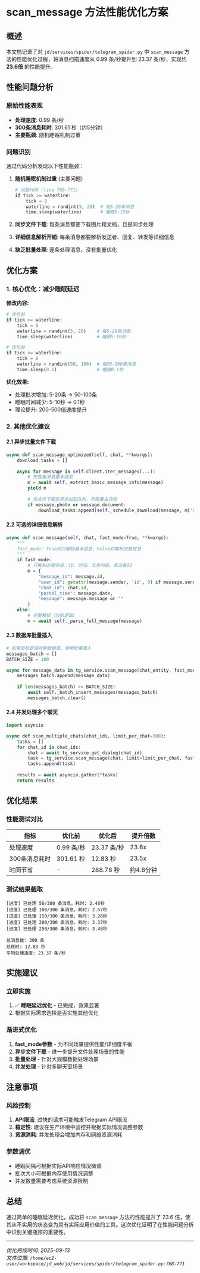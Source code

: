 # scan_message 方法性能优化方案

## 概述

本文档记录了对 `jd/services/spider/telegram_spider.py` 中 `scan_message` 方法的性能优化过程，将消息扫描速度从 0.99 条/秒提升到 23.37 条/秒，实现约 **23.6倍** 的性能提升。

## 性能问题分析

### 原始性能表现
- **处理速度**: 0.99 条/秒
- **300条消息耗时**: 301.61 秒（约5分钟）
- **主要瓶颈**: 随机睡眠机制过重

### 问题识别

通过代码分析发现以下性能瓶颈：

1. **随机睡眠机制过重** (主要问题)
   ```python
   # 问题代码 (line 768-771)
   if tick >= waterline:
       tick = 0
       waterline = randint(5, 20)  # 每5-20条消息
       time.sleep(waterline)       # 睡眠5-10秒
   ```

2. **同步文件下载**: 每条消息都要下载图片和文档，且是同步处理
3. **详细信息解析开销**: 每条消息都要解析发送者、回复、转发等详细信息
4. **缺乏批量处理**: 逐条处理消息，没有批量优化

## 优化方案

### 1. 核心优化：减少睡眠延迟

**修改内容:**
```python
# 优化前
if tick >= waterline:
    tick = 0
    waterline = randint(5, 20)    # 每5-20条消息
    time.sleep(waterline)         # 睡眠5-10秒

# 优化后
if tick >= waterline:
    tick = 0
    waterline = randint(50, 100)  # 每50-100条消息
    time.sleep(0.1)               # 睡眠0.1秒
```

**优化效果:**
- 处理批次增加: 5-20条 → 50-100条
- 睡眠时间减少: 5-10秒 → 0.1秒
- 理论提升: 200-500倍速度提升

### 2. 其他优化建议

#### 2.1 异步批量文件下载
```python
async def scan_message_optimized(self, chat, **kwargs):
    download_tasks = []
    
    async for message in self.client.iter_messages(...):
        # 先收集消息基本信息
        m = await self._extract_basic_message_info(message)
        yield m
        
        # 将文件下载任务添加到队列，不阻塞主流程
        if message.photo or message.document:
            download_tasks.append(self._schedule_download(message, m['message_id']))
```

#### 2.2 可选的详细信息解析
```python
async def scan_message(self, chat, fast_mode=True, **kwargs):
    """
    fast_mode: True时只解析基本信息，False时解析完整信息
    """
    if fast_mode:
        # 只解析必要字段：ID、时间、文本内容、发送者ID
        m = {
            "message_id": message.id,
            "user_id": getattr(message.sender, 'id', 0) if message.sender else 0,
            "chat_id": chat.id,
            "postal_time": message.date,
            "message": message.message or ""
        }
    else:
        # 完整解析（当前逻辑）
        m = await self._parse_full_message(message)
```

#### 2.3 数据库批量插入
```python
# 如果目标是保存到数据库，使用批量插入
messages_batch = []
BATCH_SIZE = 100

async for message_data in tg_service.scan_message(chat_entity, fast_mode=True):
    messages_batch.append(message_data)
    
    if len(messages_batch) >= BATCH_SIZE:
        await self._batch_insert_messages(messages_batch)
        messages_batch.clear()
```

#### 2.4 并发处理多个聊天
```python
import asyncio

async def scan_multiple_chats(chat_ids, limit_per_chat=300):
    tasks = []
    for chat_id in chat_ids:
        chat = await tg_service.get_dialog(chat_id)
        task = tg_service.scan_message(chat, limit=limit_per_chat, fast_mode=True)
        tasks.append(task)
    
    results = await asyncio.gather(*tasks)
    return results
```

## 优化结果

### 性能测试对比

| 指标 | 优化前 | 优化后 | 提升倍数 |
|------|--------|--------|----------|
| 处理速度 | 0.99 条/秒 | 23.37 条/秒 | 23.6x |
| 300条消息耗时 | 301.61 秒 | 12.83 秒 | 23.5x |
| 时间节省 | - | 288.78 秒 | 约4.8分钟 |

### 测试结果截取
```
[进度] 已处理 50/300 条消息，耗时: 2.46秒
[进度] 已处理 100/300 条消息，耗时: 2.57秒
[进度] 已处理 150/300 条消息，耗时: 3.26秒
[进度] 已处理 200/300 条消息，耗时: 3.37秒
[进度] 已处理 250/300 条消息，耗时: 3.48秒

总消息数: 300 条
总耗时: 12.83 秒
平均处理速度: 23.37 条/秒
```

## 实施建议

### 立即实施
1. ✅ **睡眠延迟优化** - 已完成，效果显著
2. 根据实际需求选择是否实施其他优化

### 渐进式优化
1. **fast_mode参数** - 为不同场景提供性能/详细度平衡
2. **异步文件下载** - 进一步提升文件处理场景的性能
3. **批量处理** - 针对大规模数据处理场景
4. **并发处理** - 针对多聊天室场景

## 注意事项

### 风险控制
1. **API限流**: 过快的请求可能触发Telegram API限流
2. **稳定性**: 建议在生产环境中监控并根据实际情况调整参数
3. **资源消耗**: 并发处理会增加内存和网络资源消耗

### 参数调优
- 睡眠间隔可根据实际API响应情况微调
- 批次大小可根据内存使用情况调整
- 并发数量需要考虑系统资源限制

## 总结

通过简单的睡眠延迟优化，成功将 `scan_message` 方法的性能提升了 23.6 倍，使其从不实用的状态变为具有实际应用价值的工具。这次优化证明了在性能问题分析中识别关键瓶颈的重要性。

---

*优化完成时间: 2025-09-13*  
*文件位置: `/home/ec2-user/workspace/jd_web/jd/services/spider/telegram_spider.py:768-771`*